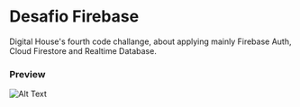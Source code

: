 # Desafio Firebase
Digital House's fourth code challange, about applying mainly Firebase Auth, Cloud Firestore and Realtime Database.

### Preview
![Alt Text](https://github.com/VicPrieto/Desafio-Firebase/blob/master/app/src/main/res/drawable-v24/firebase.gif)
